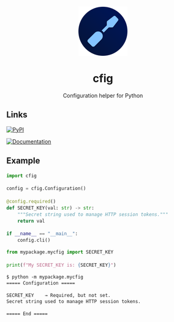 <div align="center"> 

![](.media/icon-128x128_round.png)

# cfig

Configuration helper for Python 

</div>

## Links

[![PyPI](https://img.shields.io/pypi/v/cfig)](https://pypi.org/project/cfig)

[![Documentation](https://img.shields.io/readthedocs/cfig)](https://cfig.readthedocs.io/en/latest/)

## Example

```python
import cfig

config = cfig.Configuration()

@config.required()
def SECRET_KEY(val: str) -> str:
    """Secret string used to manage HTTP session tokens."""
    return val

if __name__ == "__main__":
    config.cli()
```

```python
from mypackage.mycfig import SECRET_KEY

print(f"My SECRET_KEY is: {SECRET_KEY}")
```

```console
$ python -m mypackage.mycfig
===== Configuration =====

SECRET_KEY    → Required, but not set.
Secret string used to manage HTTP session tokens.

===== End =====
```
